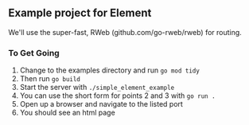 ## Example project for Element

We'll use the super-fast, RWeb (github.com/go-rweb/rweb) for routing.

### To Get Going
1. Change to the examples directory and run `go mod tidy`
2. Then run `go build`
3. Start the server with `./simple_element_example`
4. You can use the short form for points 2 and 3 with `go run .`
5. Open up a browser and navigate to the listed port
6. You should see an html page